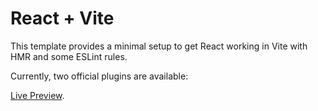 # React + Vite

This template provides a minimal setup to get React working in Vite with HMR and some ESLint rules.

Currently, two official plugins are available:

[Live Preview]([https://pages.github.com/](https://65799bd186424f0099d22d6f--earnest-malabi-d7f4f2.netlify.app/)https://65799bd186424f0099d22d6f--earnest-malabi-d7f4f2.netlify.app/).
